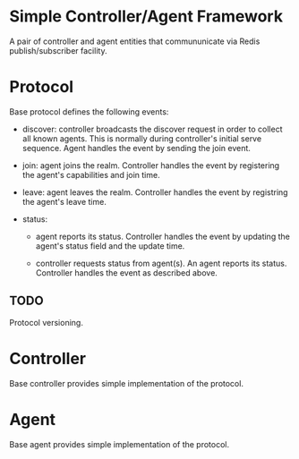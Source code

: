 Simple Controller/Agent Framework
=================================

A pair of controller and agent entities that commununicate via Redis
publish/subscriber facility.

Protocol
========

Base protocol defines the following events:

- discover: controller broadcasts the discover request in order to collect
  all known agents.  This is normally during controller's initial serve
  sequence.  Agent handles the event by sending the join event.

- join: agent joins the realm.  Controller handles the event by
  registering the agent's capabilities and join time.

- leave: agent leaves the realm.  Controller handles the event by
  registring the agent's leave time.

- status:

  - agent reports its status.  Controller handles the event by updating
    the agent's status field and the update time.

  - controller requests status from agent(s).  An agent reports its
    status.  Controller handles the event as described above.


TODO
----

Protocol versioning.


Controller
==========

Base controller provides simple implementation of the protocol.


Agent
=====

Base agent provides simple implementation of the protocol.
